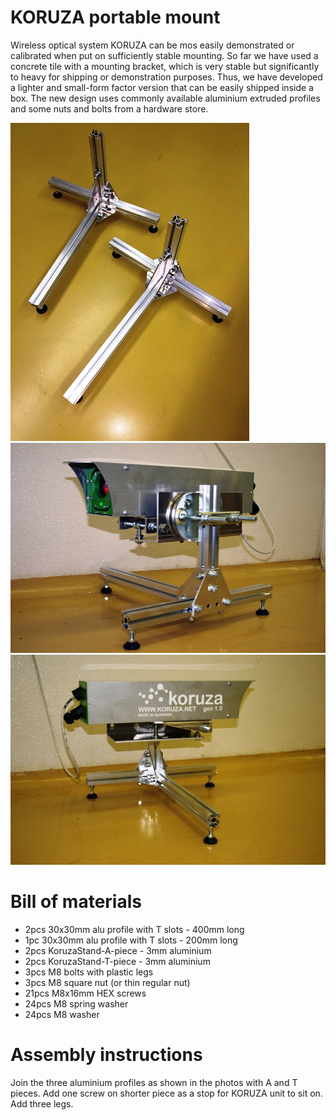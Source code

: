 # KORUZA portable mount

Wireless optical system KORUZA can be mos easily demonstrated or calibrated when put on  sufficiently stable mounting. So far we have used a concrete tile with a mounting bracket, which is very stable but significantly to heavy for shipping or demonstration purposes. Thus, we have developed a lighter and small-form factor version that can be easily shipped inside a box. The new design uses commonly available aluminium extruded profiles and some nuts and bolts from a hardware store.

![koruza-stand-1](img/koruza-stand-1.JPG)
![koruza-stand-2](img/koruza-stand-2.JPG)
![koruza-stand-3](img/koruza-stand-3.JPG)

# Bill of materials

 * 2pcs 30x30mm alu profile with T slots - 400mm long
 * 1pc 30x30mm alu profile with T slots - 200mm long
 * 2pcs KoruzaStand-A-piece - 3mm aluminium
 * 2pcs KoruzaStand-T-piece - 3mm aluminium
 * 3pcs M8 bolts with plastic legs
 * 3pcs M8 square nut (or thin regular nut)
 * 21pcs M8x16mm HEX screws
 * 24pcs M8 spring washer
 * 24pcs M8 washer 
 
# Assembly instructions
Join the three aluminium profiles as shown in the photos with A and T pieces. Add one screw on shorter piece as a stop for KORUZA unit to sit on. Add three legs.
